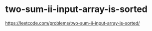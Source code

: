# two-sum-ii-input-array-is-sorted

https://leetcode.com/problems/two-sum-ii-input-array-is-sorted/
